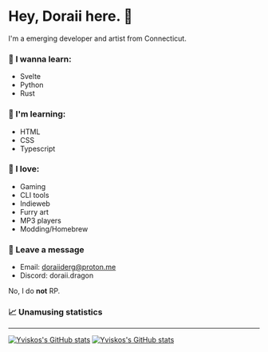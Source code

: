 # Hey, Doraii here. 👋
I'm a emerging developer and artist from Connecticut.

### 🏫 I wanna learn:
- Svelte
- Python
- Rust

### 📝 I'm learning:
- HTML
- CSS
- Typescript

### 🩷 I love:
- Gaming
- CLI tools
- Indieweb
- Furry art
- MP3 players
- Modding/Homebrew

### 📨 Leave a message
- Email: <doraiiderg@proton.me>
- Discord: doraii.dragon

No, I do **not** RP.

### 📈 Unamusing statistics
---
[![Yviskos's GitHub stats](https://github-readme-stats.vercel.app/api?username=yviskos&show_icons=true&theme=dark#gh-dark-mode-only)](https://github.com/anuraghazra/github-readme-stats)
[![Yviskos's GitHub stats](https://github-readme-stats.vercel.app/api/top-langs?username=yviskos&show_icons=true&locale=en&layout=compact&theme=dark)](https://github.com/anuraghazra/github-readme-stats)


